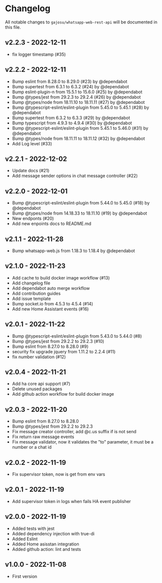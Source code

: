 # Changelog

All notable changes to `gajosu/whatsapp-web-rest-api` will be documented in this file.

## v2.2.3 - 2022-12-11

- fix logger timestamp (#35)

## v2.2.2 - 2022-12-11

- Bump eslint from 8.28.0 to 8.29.0 (#23) by @dependabot
- Bump supertest from 6.3.1 to 6.3.2 (#24) by @dependabot
- Bump eslint-plugin-n from 15.5.1 to 15.6.0 (#25) by @dependabot
- Bump @types/jest from 29.2.3 to 29.2.4 (#26) by @dependabot
- Bump @types/node from 18.11.10 to 18.11.11 (#27) by @dependabot
- Bump @typescript-eslint/eslint-plugin from 5.45.0 to 5.45.1 (#28) by @dependabot
- Bump supertest from 6.3.2 to 6.3.3 (#29) by @dependabot
- Bump typescript from 4.9.3 to 4.9.4 (#30) by @dependabot
- Bump @typescript-eslint/eslint-plugin from 5.45.1 to 5.46.0   (#31) by @dependabot
- Bump @types/node from 18.11.11 to 18.11.12 (#32) by @dependabot
- Add Log level (#33)

## v2.2.1 - 2022-12-02

- Update docs (#21)
- Add message sender options in chat message controller (#22)

## v2.2.0 - 2022-12-01

- Bump @typescript-eslint/eslint-plugin from 5.44.0 to 5.45.0 (#18) by @dependabot
- Bump @types/node from 14.18.33 to 18.11.10 (#19) by @dependabot
- New endponts (#20)
- Add new enpoints docs to README.md

## v2.1.1 - 2022-11-28

- Bump whatsapp-web.js from 1.18.3 to 1.18.4 by @dependabot

## v2.1.0 - 2022-11-23

- Add cache to build docker image workflow (#13)
- Add changelog file
- Add dependabot auto merge workflow
- Add contribution guides
- Add issue template
- Bump socket.io from 4.5.3 to 4.5.4 (#14)
- Add new Home Assistant events (#16)

## v2.0.1 - 2022-11-22

- Bump @typescript-eslint/eslint-plugin from 5.43.0 to 5.44.0 (#8)
- Bump @types/jest from 29.2.2 to 29.2.3 (#10)
- Bump eslint from 8.27.0 to 8.28.0 (#9)
- security fix upgrade jquery from 1.11.2 to 2.2.4 (#11)
- fix number validation (#12)

## v2.0.4 - 2022-11-21

- Add ha core api support (#7)
- Delete unused packages
- Add github action workflow for build docker image

## v2.0.3 - 2022-11-20

- Bump eslint from 8.27.0 to 8.28.0
- Bump @types/jest from 29.2.2 to 29.2.3
- Fix message creator controller, add @c.us suffix if is not send
- Fix return raw message events
- Fix message validator, now it validates the "to" parameter, it must be a number or a chat id

## v2.0.2 - 2022-11-19

- Fix supervisor token, now is get from env vars

## v2.0.1 - 2022-11-19

- Add supervisor token in logs when fails HA event publisher

## v2.0.0 - 2022-11-19

- Added tests with jest
- Added dependency injection with true-di
- Added Eslint
- Added Home asisstan integration
- Added github action: lint and tests

## v1.0.0 - 2022-11-08

- First version
